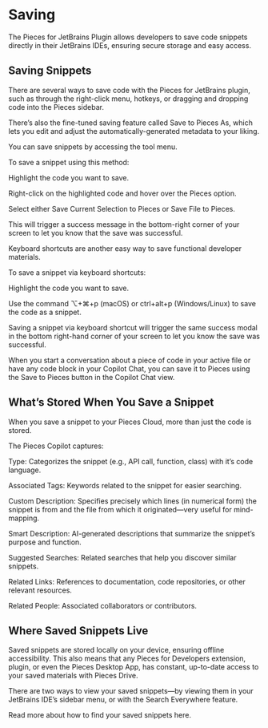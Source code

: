 # Saving

The Pieces for JetBrains Plugin allows developers to save code snippets directly in their JetBrains IDEs, ensuring secure storage and easy access.

## Saving Snippets

There are several ways to save code with the Pieces for JetBrains plugin, such as through the right-click menu, hotkeys, or dragging and dropping code into the Pieces sidebar.

There’s also the fine-tuned saving feature called Save to Pieces As, which lets you edit and adjust the automatically-generated metadata to your liking.

You can save snippets by accessing the tool menu.

To save a snippet using this method:

Highlight the code you want to save.

Right-click on the highlighted code and hover over the Pieces option.

Select either Save Current Selection to Pieces or Save File to Pieces.



This will trigger a success message in the bottom-right corner of your screen to let you know that the save was successful.

Keyboard shortcuts are another easy way to save functional developer materials.

To save a snippet via keyboard shortcuts:

Highlight the code you want to save.

Use the command ⌥+⌘+p (macOS) or ctrl+alt+p (Windows/Linux) to save the code as a snippet.



Saving a snippet via keyboard shortcut will trigger the same success modal in the bottom right-hand corner of your screen to let you know the save was successful.

When you start a conversation about a piece of code in your active file or have any code block in your Copilot Chat, you can save it to Pieces using the Save to Pieces button in the Copilot Chat view.



## What’s Stored When You Save a Snippet

When you save a snippet to your Pieces Cloud, more than just the code is stored.

The Pieces Copilot captures:

Type: Categorizes the snippet (e.g., API call, function, class) with it’s code language.

Associated Tags: Keywords related to the snippet for easier searching.

Custom Description: Specifies precisely which lines (in numerical form) the snippet is from and the file from which it originated—very useful for mind-mapping.

Smart Description: AI-generated descriptions that summarize the snippet’s purpose and function.

Suggested Searches: Related searches that help you discover similar snippets.

Related Links: References to documentation, code repositories, or other relevant resources.

Related People: Associated collaborators or contributors.



## Where Saved Snippets Live

Saved snippets are stored locally on your device, ensuring offline accessibility. This also means that any Pieces for Developers extension, plugin, or even the Pieces Desktop App, has constant, up-to-date access to your saved materials with Pieces Drive.

There are two ways to view your saved snippets—by viewing them in your JetBrains IDE’s sidebar menu, or with the Search Everywhere feature.

Read more about how to find your saved snippets here.